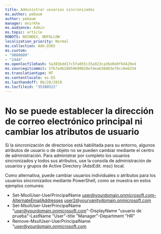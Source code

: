 ```yaml
---
title: Administrar usuarios sincronizados
ms.author: pebaum
author: pebaum
manager: mnirkhe
ms.audience: Admin
ms.topic: article
ROBOTS: NOINDEX, NOFOLLOW
localization_priority: Normal
ms.collection: Adm_O365
ms.custom:
- "9000609"
- "2444"
ms.openlocfilehash: 5a383bdd17c5fa055c35a923ca36e0e0f6d429e4
ms.sourcegitcommit: 5fb7a4b28859690020efdea630d03e70cc0e6334
ms.translationtype: MT
ms.contentlocale: es-ES
ms.lasthandoff: 06/28/2019
ms.locfileid: "35380522"
---
```

# <a name="unable-to-set-primary-email-address-or-change-user-attributes"></a>No se puede establecer la dirección de correo electrónico principal ni cambiar los atributos de usuario

Si la sincronización de directorios está habilitada para su entorno, algunos atributos de usuario o de objeto no se pueden cambiar mediante el centro de administración.
Para administrar por completo los usuarios sincronizados y todos sus atributos, use la consola de administración de usuarios y grupos de Active Directory (AdsiEdit. msc) local.  

Como alternativa, puede cambiar usuarios individuales o atributos para los usuarios sincronizados mediante PowerShell, como se muestra en estos ejemplos comunes: 
- Set-MsolUser-UserPrincipalName user@yourdomain.onmicrosoft.com-AlternateEmailAddresses user2@yourvanitydomain.onmicrosoft.com
- Set-MsolUser-UserPrincipalName "user@yourdomain.onmicrosoft.com"-DisplayName "usuario de prueba"-LastName "User"-title "Manager"-Department "HR"
- Remove-MsolUser-UserPrincipalName "user@yourdomain.onmicrosoft.com